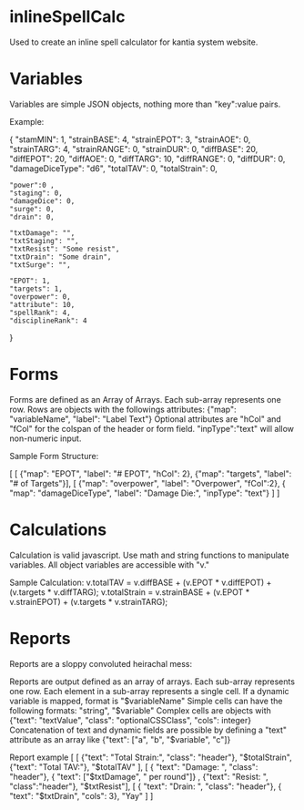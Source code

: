 inlineSpellCalc
===============

Used to create an inline spell calculator for kantia system website.


Variables
=========

Variables are simple JSON objects, nothing more than "key":value pairs.

Example:

{
	"stamMIN": 1,
	"strainBASE": 4,
	"strainEPOT": 3,
	"strainAOE": 0,
	"strainTARG": 4,
	"strainRANGE": 0,
	"strainDUR": 0,
	"diffBASE": 20,
	"diffEPOT": 20,
	"diffAOE": 0,
	"diffTARG": 10,
	"diffRANGE": 0,
	"diffDUR": 0,
	"damageDiceType": "d6",
	"totalTAV": 0,
	"totalStrain": 0,
	
	"power":0 ,
	"staging": 0,
	"damageDice": 0,
	"surge": 0,
	"drain": 0,
	
	"txtDamage": "",
	"txtStaging": "",
	"txtResist": "Some resist",
	"txtDrain": "Some drain",
	"txtSurge": "",

	"EPOT": 1,
	"targets": 1,
	"overpower": 0,
	"attribute": 10,
	"spellRank": 4,
	"disciplineRank": 4
}

Forms
=====
Forms are defined as an Array of Arrays.  Each sub-array represents one row.
Rows are objects with the followings attributes: {"map": "variableName", "label": "Label Text"}
Optional attributes are "hCol" and "fCol" for the colspan of the header or form field. "inpType":"text" will allow non-numeric input.

Sample Form Structure: 

[
	[ {"map": "EPOT", "label": "# EPOT", "hCol": 2}, {"map": "targets", "label": "# of Targets"}],
	[ {"map": "overpower", "label": "Overpower", "fCol":2}, { "map": "damageDiceType", "label": "Damage Die:", "inpType": "text"} ]
]

Calculations
============

Calculation is valid javascript.  Use math and string functions to manipulate variables.  All object variables are accessible with "v."

Sample Calculation: 
v.totalTAV = v.diffBASE + (v.EPOT * v.diffEPOT) + (v.targets * v.diffTARG);
v.totalStrain = v.strainBASE + (v.EPOT * v.strainEPOT) + (v.targets * v.strainTARG);

Reports
=======
Reports are a sloppy convoluted heirachal mess:

Reports are output defined as an array of arrays. Each sub-array represents one row.
Each element in a sub-array represents a single cell.
If a dynamic variable is mapped, format is "$variableName"
Simple cells can have the following formats: "string", "$variable"
Complex cells are objects with {"text": "textValue", "class": "optionalCSSClass", "cols": integer}
Concatenation of text and dynamic fields are possible by defining a "text" attribute as an array like {"text": ["a", "b", "$variable", "c"]}

Report example
[
	[ {"text": "Total Strain:", "class": "header"}, "$totalStrain", {"text": "Total TAV:"}, "$totalTAV" ],
	[ { "text": "Damage: ", "class": "header"}, { "text": ["$txtDamage", " per round"]} , {"text": "Resist: ", "class":"header"}, "$txtResist"],
	[ { "text": "Drain: ", "class": "header"}, { "text": "$txtDrain", "cols": 3}, "Yay" ]
]
